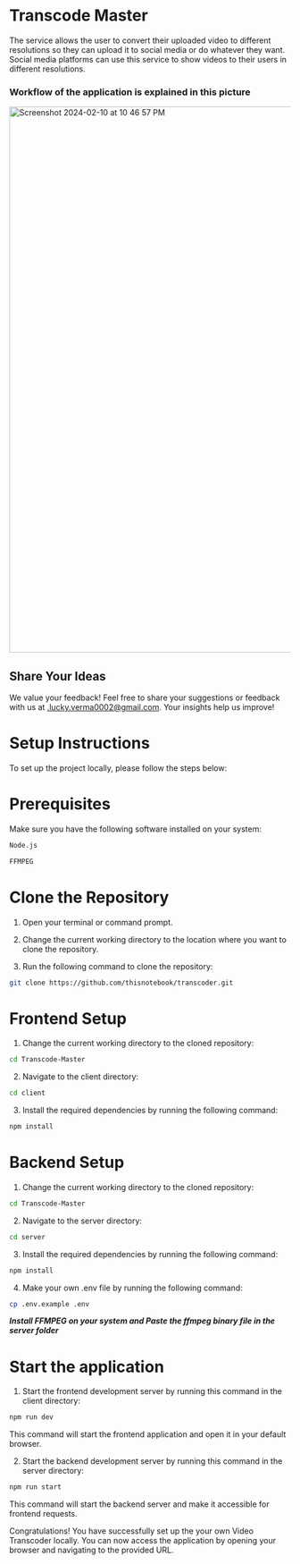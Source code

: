 # Transcode Master

The service allows the user to convert their uploaded video to different resolutions so they can upload it to social media or do whatever they want. Social media platforms can use this service to show videos to their users in different resolutions.

### Workflow of the application is explained in this picture

<img width="977" alt="Screenshot 2024-02-10 at 10 46 57 PM" src="https://github.com/AryanS-2004/Transcode-Master/assets/102866440/9188596b-93e2-4691-a28e-359879db5c9e">

## Share Your Ideas

We value your feedback! Feel free to share your suggestions or feedback with us at .lucky.verma0002@gmail.com. Your insights help us improve!

# Setup Instructions

To set up the project locally, please follow the steps below:

# Prerequisites

Make sure you have the following software installed on your system:

```bash
Node.js
```

```bash
FFMPEG
```

# Clone the Repository

1. Open your terminal or command prompt.
2. Change the current working directory to the location where you want to clone the repository.

3. Run the following command to clone the repository:

```bash
git clone https://github.com/thisnotebook/transcoder.git
```

# Frontend Setup

1. Change the current working directory to the cloned repository:

```bash
cd Transcode-Master
```

2. Navigate to the client directory:

```bash
cd client
```

3. Install the required dependencies by running the following command:

```bash
npm install
```

# Backend Setup

1. Change the current working directory to the cloned repository:

```bash
cd Transcode-Master
```

2. Navigate to the server directory:

```bash
cd server
```

3. Install the required dependencies by running the following command:

```bash
npm install
```

4. Make your own .env file by running the following command:

```bash
cp .env.example .env
```

**_Install FFMPEG on your system and Paste the ffmpeg binary file in the server folder_**

# Start the application

1. Start the frontend development server by running this command in the client directory:

```bash
npm run dev
```

This command will start the frontend application and open it in your default browser.

2. Start the backend development server by running this command in the server directory:

```bash
npm run start
```

This command will start the backend server and make it accessible for frontend requests.

Congratulations! You have successfully set up the your own Video Transcoder locally. You can now access the application by opening your browser and navigating to the provided URL.
